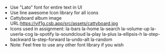 - Use "Lato" font for entire text in UI
- Use line awesome Icon library for all icons
- Cattyboard album image URL:https://vif1g.csb.app/src/assets/cattyboard.jpg
- Icons used in assignment:
la-bars
la-home
la-search
la-volume-up
la-userla-cog
la-spotify
la-soundcloud
la-play
la-plus
la-ellipsis-h
la-step-backward
la-step-forward
la-undo-alt
la-random
- Note: Feel free to use any other font library if you wish